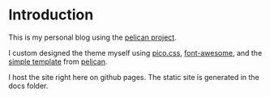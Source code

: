 # Introduction
This is my personal blog using the [pelican project](https://docs.getpelican.com/en/latest/).

I custom designed the theme myself using [pico.css](https://picocss.com/), [font-awesome](https://fontawesome.com/), and the [simple template](https://github.com/getpelican/pelican/tree/master/pelican/themes/simple/templates) from [pelican](https://docs.getpelican.com/en/latest/).

I host the site right here on github pages. The static site is generated in the docs folder.
